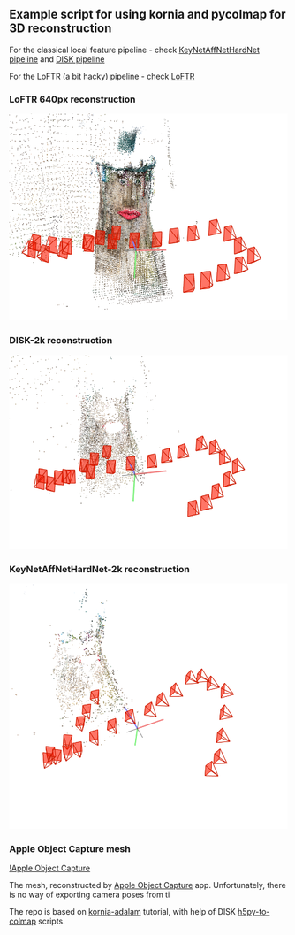 ## Example script for using kornia and pycolmap for 3D reconstruction

For the classical local feature pipeline - check [KeyNetAffNetHardNet pipeline](keynetaffnet-adalam-pycolmap-3dreconstruction.ipynb) and [DISK pipeline](DISK-adalam-pycolmap-3dreconstruction.ipynb)

For the LoFTR (a bit hacky) pipeline - check [LoFTR](loftr-pycolmap-3dreconstruction.ipynb)

### LoFTR 640px reconstruction

![LoFTR-reconstruction](assets/loftr_wooden_lady.png)


### DISK-2k reconstruction

![DISK-reconstruction](assets/disk_wooden_lady.png)


### KeyNetAffNetHardNet-2k reconstruction

![KeyNetAffNetHardNet-reconstruction](assets/keynet_affnet_wooden_lady.png)


### Apple Object Capture mesh


[!Apple Object Capture](assets/aoc_wooden_lady.png)

The mesh, reconstructed by [Apple Object Capture](https://developer.apple.com/augmented-reality/object-capture/) app. Unfortunately, there is no way of exporting camera poses from ti

The repo is based on [kornia-adalam](https://kornia-tutorials.readthedocs.io/en/latest/image_matching_adalam.html) tutorial, with help of DISK [h5py-to-colmap](https://github.com/cvlab-epfl/disk/tree/master/colmap) scripts.



